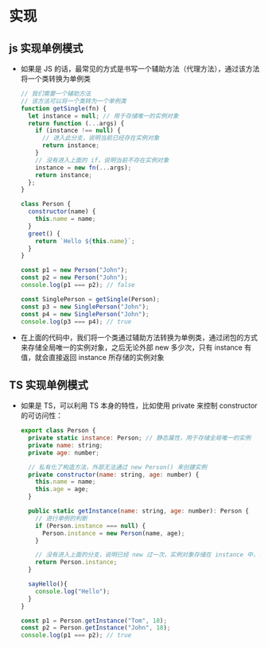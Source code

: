 # 实现

## js 实现单例模式

+ 如果是 JS 的话，最常见的方式是书写一个辅助方法（代理方法），通过该方法将一个类转换为单例类

  ```js
  // 我们需要一个辅助方法
  // 该方法可以将一个类转为一个单例类
  function getSingle(fn) {
    let instance = null; // 用于存储唯一的实例对象
    return function (...args) {
      if (instance !== null) {
        // 进入此分支，说明当前已经存在实例对象
        return instance;
      }
      // 没有进入上面的 if，说明当前不存在实例对象
      instance = new fn(...args);
      return instance;
    };
  }

  class Person {
    constructor(name) {
      this.name = name;
    }
    greet() {
      return `Hello ${this.name}`;
    }
  }

  const p1 = new Person("John");
  const p2 = new Person("John");
  console.log(p1 === p2); // false

  const SinglePerson = getSingle(Person);
  const p3 = new SinglePerson("John");
  const p4 = new SinglePerson("John");
  console.log(p3 === p4); // true
  ```

+ 在上面的代码中，我们将一个类通过辅助方法转换为单例类，通过闭包的方式来存储全局唯一的实例对象，之后无论外部 new 多少次，只有 instance 有值，就会直接返回 instance 所存储的实例对象

## TS 实现单例模式

+ 如果是 TS，可以利用 TS 本身的特性，比如使用 private 来控制 constructor 的可访问性：

  ```js
  export class Person {
    private static instance: Person; // 静态属性，用于存储全局唯一的实例
    private name: string;
    private age: number;

    // 私有化了构造方法，外部无法通过 new Person() 来创建实例
    private constructor(name: string, age: number) {
      this.name = name;
      this.age = age;
    }

    public static getInstance(name: string, age: number): Person {
      // 进行单例的判断
      if (Person.instance === null) {
        Person.instance = new Person(name, age);
      }

      // 没有进入上面的分支，说明已经 new 过一次，实例对象存储在 instance 中，直接返回即可
      return Person.instance;
    }

    sayHello(){
      console.log("Hello");
    }
  }

  const p1 = Person.getInstance("Tom", 18);
  const p2 = Person.getInstance("John", 18);
  console.log(p1 === p2); // true
  ```
